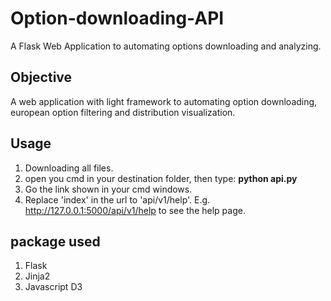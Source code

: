 # Option-downloading-API
A Flask Web Application to automating options downloading and analyzing. 

## Objective 
A web application with light framework to automating option downloading, european option filtering and distribution visualization. 

## Usage
1. Downloading all files. 
2. open you cmd in your destination folder, then type: **python api.py**
3. Go the link shown in your cmd windows.
4. Replace 'index' in the url to 'api/v1/help'. E.g. http://127.0.0.1:5000/api/v1/help to see the help page. 

## package used
1. Flask 
2. Jinja2
3. Javascript D3 
